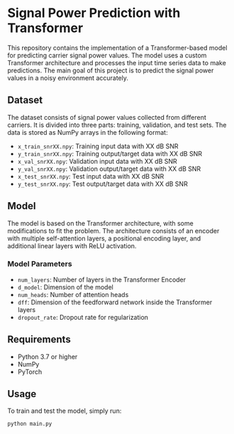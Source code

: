 # Signal Power Prediction with Transformer

This repository contains the implementation of a Transformer-based model for predicting carrier signal power values. The model uses a custom Transformer architecture and processes the input time series data to make predictions. The main goal of this project is to predict the signal power values in a noisy environment accurately.

## Dataset

The dataset consists of signal power values collected from different carriers. It is divided into three parts: training, validation, and test sets. The data is stored as NumPy arrays in the following format:

- `x_train_snrXX.npy`: Training input data with XX dB SNR
- `y_train_snrXX.npy`: Training output/target data with XX dB SNR
- `x_val_snrXX.npy`: Validation input data with XX dB SNR
- `y_val_snrXX.npy`: Validation output/target data with XX dB SNR
- `x_test_snrXX.npy`: Test input data with XX dB SNR
- `y_test_snrXX.npy`: Test output/target data with XX dB SNR

## Model

The model is based on the Transformer architecture, with some modifications to fit the problem. The architecture consists of an encoder with multiple self-attention layers, a positional encoding layer, and additional linear layers with ReLU activation.

### Model Parameters

- `num_layers`: Number of layers in the Transformer Encoder
- `d_model`: Dimension of the model
- `num_heads`: Number of attention heads
- `dff`: Dimension of the feedforward network inside the Transformer layers
- `dropout_rate`: Dropout rate for regularization

## Requirements

- Python 3.7 or higher
- NumPy
- PyTorch

## Usage

To train and test the model, simply run:

```bash
python main.py

